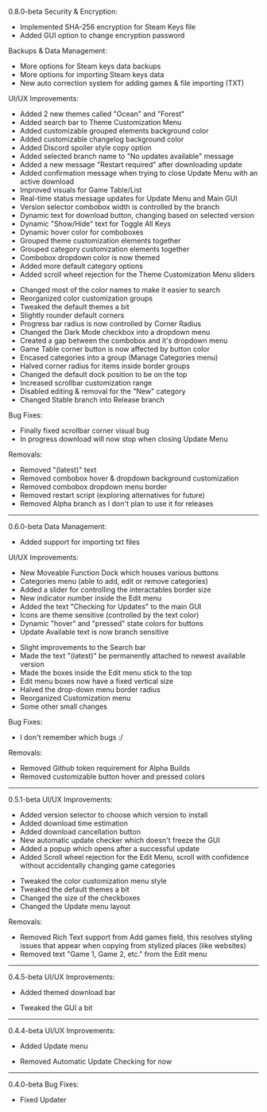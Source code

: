 0.8.0-beta
Security & Encryption:
+ Implemented SHA-256 encryption for Steam Keys file
+ Added GUI option to change encryption password

Backups & Data Management:
+ More options for Steam keys data backups
+ More options for importing Steam keys data
+ New auto correction system for adding games & file importing (TXT)

UI/UX Improvements:
+ Added 2 new themes called "Ocean" and "Forest"
+ Added search bar to Theme Customization Menu
+ Added customizable grouped elements background color
+ Added customizable changelog background color
+ Added Discord spoiler style copy option
+ Added selected branch name to "No updates available" message
+ Added a new message "Restart required" after downloading update
+ Added confirmation message when trying to close Update Menu with an active download
+ Improved visuals for Game Table/List
+ Real-time status message updates for Update Menu and Main GUI
+ Version selector combobox width is controlled by the branch
+ Dynamic text for download button, changing based on selected version
+ Dynamic "Show/Hide" text for Toggle All Keys
+ Dynamic hover color for comboboxes
+ Grouped theme customization elements together
+ Grouped category customization elements together
+ Combobox dropdown color is now themed
+ Added more default category options
+ Added scroll wheel rejection for the Theme Customization Menu sliders
* Changed most of the color names to make it easier to search
* Reorganized color customization groups
* Tweaked the default themes a bit
* Slightly rounder default corners
* Progress bar radius is now controlled by Corner Radius
* Changed the Dark Mode checkbox into a dropdown menu
* Created a gap between the combobox and it's dropdown menu
* Game Table corner button is now affected by button color
* Encased categories into a group (Manage Categories menu)
* Halved corner radius for items inside border groups
* Changed the default dock position to be on the top
* Increased scrollbar customization range
* Disabled editing & removal for the "New" category
* Changed Stable branch into Release branch

Bug Fixes:
* Finally fixed scrollbar corner visual bug
* In progress download will now stop when closing Update Menu

Removals:
- Removed "(latest)" text
- Removed combobox hover & dropdown background customization
- Removed combobox dropdown menu border
- Removed restart script (exploring alternatives for future)
- Removed Alpha branch as I don't plan to use it for releases

___
0.6.0-beta
Data Management:
+ Added support for importing txt files

UI/UX Improvements:
+ New Moveable Function Dock which houses various buttons
+ Categories menu (able to add, edit or remove categories)
+ Added a slider for controlling the interactables border size
+ New indicator number inside the Edit menu
+ Added the text "Checking for Updates" to the main GUI
+ Icons are theme sensitive (controlled by the text color)
+ Dynamic "hover" and "pressed" state colors for buttons
+ Update Available text is now branch sensitive
* Slight improvements to the Search bar
* Made the text "(latest)" be permanently attached to newest available version
* Made the boxes inside the Edit menu stick to the top
* Edit menu boxes now have a fixed vertical size
* Halved the drop-down menu border radius
* Reorganized Customization menu
* Some other small changes

Bug Fixes:
* I don't remember which bugs :/

Removals:
- Removed Github token requirement for Alpha Builds
- Removed customizable button hover and pressed colors

___
0.5.1-beta
UI/UX Improvements:
+ Added version selector to choose which version to install
+ Added download time estimation
+ Added download cancellation button
+ New automatic update checker which doesn't freeze the GUI
+ Added a popup which opens after a successful update
+ Added Scroll wheel rejection for the Edit Menu, scroll with confidence without accidentally changing game categories
* Tweaked the color customization menu style
* Tweaked the default themes a bit
* Changed the size of the checkboxes
* Changed the Update menu layout

Removals:
- Removed Rich Text support from Add games field, this resolves styling issues that appear when copying from stylized places (like websites)
- Removed text "Game 1, Game 2, etc." from the Edit menu

___
0.4.5-beta
UI/UX Improvements:
+ Added themed download bar
* Tweaked the GUI a bit

___
0.4.4-beta
UI/UX Improvements:
+ Added Update menu
- Removed Automatic Update Checking for now

___
0.4.0-beta
Bug Fixes:
* Fixed Updater
